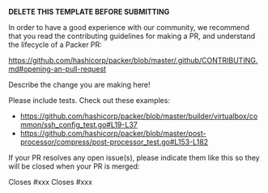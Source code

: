 **DELETE THIS TEMPLATE BEFORE SUBMITTING**

In order to have a good experience with our community, we recommend that you
read the contributing guidelines for making a PR, and understand the lifecycle
of a Packer PR:

https://github.com/hashicorp/packer/blob/master/.github/CONTRIBUTING.md#opening-an-pull-request

Describe the change you are making here!

Please include tests. Check out these examples:

- https://github.com/hashicorp/packer/blob/master/builder/virtualbox/common/ssh_config_test.go#L19-L37
- https://github.com/hashicorp/packer/blob/master/post-processor/compress/post-processor_test.go#L153-L182

If your PR resolves any open issue(s), please indicate them like this so they will be closed when your PR is merged:

Closes #xxx
Closes #xxx
